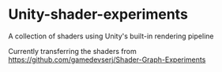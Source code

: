 # Unity-shader-experiments
A collection of shaders using Unity's built-in rendering pipeline

Currently transferring the shaders from  
https://github.com/gamedevserj/Shader-Graph-Experiments

